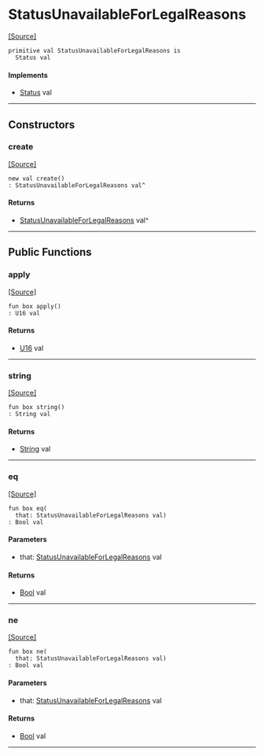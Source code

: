 # StatusUnavailableForLegalReasons
<span class="source-link">[[Source]](src/http_server/status.md#L134)</span>
```pony
primitive val StatusUnavailableForLegalReasons is
  Status val
```

#### Implements

* [Status](http_server-Status.md) val

---

## Constructors

### create
<span class="source-link">[[Source]](src/http_server/status.md#L134)</span>


```pony
new val create()
: StatusUnavailableForLegalReasons val^
```

#### Returns

* [StatusUnavailableForLegalReasons](http_server-StatusUnavailableForLegalReasons.md) val^

---

## Public Functions

### apply
<span class="source-link">[[Source]](src/http_server/status.md#L135)</span>


```pony
fun box apply()
: U16 val
```

#### Returns

* [U16](builtin-U16.md) val

---

### string
<span class="source-link">[[Source]](src/http_server/status.md#L136)</span>


```pony
fun box string()
: String val
```

#### Returns

* [String](builtin-String.md) val

---

### eq
<span class="source-link">[[Source]](src/http_server/status.md#L135)</span>


```pony
fun box eq(
  that: StatusUnavailableForLegalReasons val)
: Bool val
```
#### Parameters

*   that: [StatusUnavailableForLegalReasons](http_server-StatusUnavailableForLegalReasons.md) val

#### Returns

* [Bool](builtin-Bool.md) val

---

### ne
<span class="source-link">[[Source]](src/http_server/status.md#L135)</span>


```pony
fun box ne(
  that: StatusUnavailableForLegalReasons val)
: Bool val
```
#### Parameters

*   that: [StatusUnavailableForLegalReasons](http_server-StatusUnavailableForLegalReasons.md) val

#### Returns

* [Bool](builtin-Bool.md) val

---

